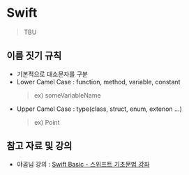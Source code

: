# Swift
> TBU

## 이름 짓기  규칙
- 기본적으로 대소문자를 구분
- Lower Camel Case : function, method, variable, constant
    > ex) someVariableName  
- Upper Camel Case : type(class, struct, enum, extenon ...)
    > ex) Point

## 참고  자료 및  강의
- 야곰님 강의 : [Swift Basic - 스위프트 기초문법 강좌
](https://www.youtube.com/playlist?list=PLz8NH7YHUj_ZmlgcSETF51Z9GSSU6Uioy)